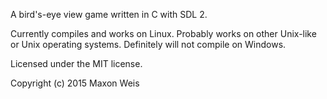 A bird's-eye view game written in C with SDL 2.

Currently compiles and works on Linux.
Probably works on other Unix-like or Unix operating systems.
Definitely will not compile on Windows.

Licensed under the MIT license.

Copyright (c) 2015 Maxon Weis
